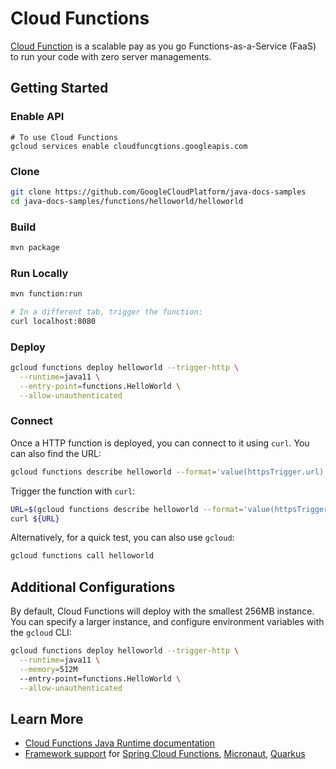 # Cloud Functions

[Cloud Function](https://cloud.google.com/functions/docs/) is a scalable pay as you go Functions-as-a-Service \(FaaS\) to run your code with zero server managements.

## Getting Started

### Enable API

```text
# To use Cloud Functions
gcloud services enable cloudfuncgtions.googleapis.com
```

### Clone

```bash
git clone https://github.com/GoogleCloudPlatform/java-docs-samples
cd java-docs-samples/functions/helloworld/helloworld
```

### Build

```bash
mvn package
```

### Run Locally

```bash
mvn function:run

# In a different tab, trigger the function:
curl localhost:8080
```

### Deploy

```bash
gcloud functions deploy helloworld --trigger-http \
  --runtime=java11 \
  --entry-point=functions.HelloWorld \
  --allow-unauthenticated
```

### Connect

Once a HTTP function is deployed, you can connect to it using `curl`. You can also find the URL:

```bash
gcloud functions describe helloworld --format='value(httpsTrigger.url)'
```

Trigger the function with `curl`:

```bash
URL=$(gcloud functions describe helloworld --format='value(httpsTrigger.url)')
curl ${URL}
```

Alternatively, for a quick test, you can also use `gcloud`:

```bash
gcloud functions call helloworld
```

## Additional Configurations

By default, Cloud Functions will deploy with the smallest 256MB instance. You can specify a larger instance, and configure environment variables with the `gcloud` CLI:

```bash
gcloud functions deploy helloworld --trigger-http \
  --runtime=java11 \
  --memory=512M
  --entry-point=functions.HelloWorld \
  --allow-unauthenticated
```

## Learn More

* [Cloud Functions Java Runtime documentation](https://cloud.google.com/functions/docs/concepts/java-runtime)
* [Framework support](https://cloud.google.com/functions/docs/concepts/java-frameworks) for [Spring Cloud Functions](https://cloud.spring.io/spring-cloud-static/spring-cloud-function/3.0.7.RELEASE/reference/html/gcp.html), [Micronaut](https://micronaut-projects.github.io/micronaut-gcp/2.0.x/guide/#cloudFunction), [Quarkus](https://quarkus.io/guides/gcp-functions)







